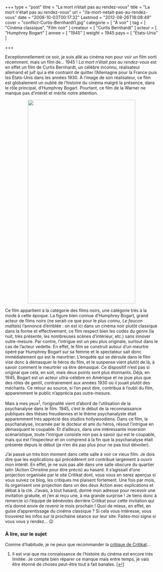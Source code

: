 +++
type = "post"
titre = "La mort n&rsquo;était pas au rendez-vous"
title = "La mort n'était pas au rendez-vous"
url = "/la-mort-netait-pas-au-rendez-vous"
date = "2008-10-03T00:17:32"
Lastmod = "2012-08-26T18:08:49"
cover = "conflict-Curtis-Bernhardt1.jpg"
categorie = [ "À voir" ]
tag = [ "Cinéma classique", "Film noir" ]
createur = [ "Curtis Bernhardt" ]
acteur = [ "Humphrey Bogart" ]
annee = [ "1945" ]
weight = 1945
pays = [ "États-Unis" ]

+++

<p>Exceptionnellement ce soir, je suis allé au cinéma non pour voir un film sorti récemment, mais un film de&#8230; 1945 ! <em>La mort n&rsquo;était pas au rendez-vous</em> est en effet un film de Curtis Bernhardt, un célèbre inconnu, réalisateur allemand et juif qui a été contraint de quitter l&rsquo;Allemagne pour la France puis les États-Unis dans les années 1930. À l&rsquo;image de son réalisateur, ce film est globalement un oublié de l&rsquo;histoire du cinéma malgré la présence, dans le rôle principal, d&rsquo;Humphrey Bogart. Pourtant, ce film de la Warner ne manque pas d&rsquo;intérêt et mérite notre attention.</p>
<p style="text-align: center;"><a style="text-decoration: none;" href="http://www.imdb.com/title/tt0037611/"><img class="alignnone size-full wp-image-737" title="conflict-1" src="conflict-1.jpg" alt="" width="354" height="670" /></a></p>
<p>Ce film appartient à la catégorie des films noirs, une catégorie très à la mode à cette époque. La figure bien connue d&rsquo;Humphrey Bogart, grand acteur de films noirs (ne serait-ce que pour le plus connu, <em>Le faucon maltais</em>) l&rsquo;annonce d&rsquo;emblée : on est ici dans un cinéma noir plutôt classique dans la forme et effectivement, ce film respect bien les codes du genre (la nuit, très présente, les nombreuses scènes d&rsquo;intérieur, etc.) sans innover outre-mesure. Par contre, l&rsquo;intrigue est un peu plus originale, surtout dans le cas de l&rsquo;acteur vedette. En effet, le film se construit autour d&rsquo;un meurtre opéré par Humphrey Bogart sur sa femme et le spectateur sait donc immédiatement qui est le meurtrier. L&rsquo;enquête qui se déroule dans le film vise donc à démasquer le héros du film, et le suspense vient plutôt de là, à savoir comment le meurtrier va être démasqué. Ce dispositif n&rsquo;est pas si original que cela, en soit, mais deux points sont plus étonnants. Déjà, en 1945, Bogart est un acteur ultra-célèbre en Amérique et ne joue plus que des rôles de gentil, contrairement aux années 1930 où il jouait plutôt des méchants. Ce retour au source, si l&rsquo;on peut dire, contribua à l&rsquo;oubli du film, apparemment le public n&rsquo;apprécia pas outre-mesure.</p>
<p>Mais à mes yeux<sup><a href="#footnote_0_736" id="identifier_0_736" class="footnote-link footnote-identifier-link" title="Il est vrai que ma connaissance de l&rsquo;histoire du cin&eacute;ma est encore tr&egrave;s limit&eacute;e. Je compte bien r&eacute;parer ce manque mais entre temps, je vais &ecirc;tre &eacute;tonn&eacute; de choses peut-&ecirc;tre tout &agrave; fait banales.">1</a></sup>, l&rsquo;originalité vient d&rsquo;abord de l&rsquo;utilisation de la psychanalyse dans le film. 1945, c&rsquo;est le début de la reconnaissance publiques des thèses freudiennes et le thème psychanalyste était apparemment très apprécié des studios hollywoodiens. Dans ce film, la psychanalyse, incarnée par le docteur et ami du héros, résout l&rsquo;intrigue en démasquant le coupable. Et d&rsquo;ailleurs, dans une intéressante inversion scénaristique, toute l&rsquo;intrigue consiste non pas à savoir qui est le coupable, mais qui est l&rsquo;inspecteur et on comprend à la fin que la psychanalyse était présente depuis le début (je n&rsquo;en dis pas plus pour ne pas tout dévoiler).</p>
<p>
<p>J&rsquo;ai passé un très bon moment dans cette salle à voir ce vieux film. Je dois dire que les explications qui précédèrent ont contribué largement à ouvrir mon intérêt. En effet, je ne suis pas allé dans une salle obscure du quartier latin (Action Christine pour être précis) au hasard. Il s&rsquo;agissait d&rsquo;une projection organisée par le site Critikat dont, vous vous en serez aperçus si vous suivez ce blog, les critiques me plaisent fortement. Une fois par mois, ils organisent une projection dans un des deux Action avec explications et débat à la clé. J&rsquo;avais, à tout hasard, donné mon adresse pour recevoir une invitation gratuite, et j&rsquo;en ai reçu une, à ma grande surprise ! Je tiens donc à remercie ici l&rsquo;équipe de bénévoles derrière Critikat pour cette invitation qui m&rsquo;a donné envie de revenir le mois prochain ! Quoi de mieux, en effet, en guise d&rsquo;apprentissage du cinéma classique ? Si cela vous intéresse, vous trouverez les infos sur la prochaine séance sur leur site. Faites-moi signe si vous vous y rendez&#8230; 😉</p>
<p>
<h3 id="736_a-lire-sur-le-sujet_1">À lire, sur le sujet</h3>
<p>Comme d&rsquo;habitude, je ne peux que recommander la <a href="http://www.critikat.com/La-mort-n-etait-pas-au-rendez-vous.html">critique de Critikat</a>&#8230;</p>
<ol class="footnotes"><li id="footnote_0_736" class="footnote">Il est vrai que ma connaissance de l&rsquo;histoire du cinéma est encore très limitée. Je compte bien réparer ce manque mais entre temps, je vais être étonné de choses peut-être tout à fait banales. [<a href="#identifier_0_736" class="footnote-link footnote-back-link">&#8617;</a>]</li></ol>
